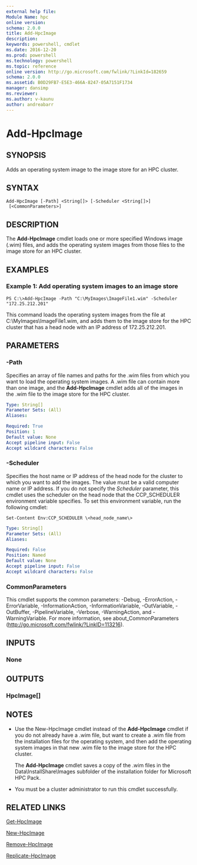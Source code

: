 ```yaml
---
external help file:
Module Name: hpc
online version:
schema: 2.0.0
title: Add-HpcImage
description:
keywords: powershell, cmdlet
ms.date: 2016-12-20
ms.prod: powershell
ms.technology: powershell
ms.topic: reference
online version: http://go.microsoft.com/fwlink/?LinkId=182659
schema: 2.0.0
ms.assetid: B0D29FB7-E5E3-466A-8247-05A7151F1734
manager: dansimp
ms.reviewer:
ms.author: v-kaunu
author: andreabarr
---
```


# Add-HpcImage

## SYNOPSIS
Adds an operating system image to the image store for an HPC cluster.

## SYNTAX

```
Add-HpcImage [-Path] <String[]> [-Scheduler <String[]>]
 [<CommonParameters>]
```

## DESCRIPTION
The **Add-HpcImage** cmdlet loads one or more specified Windows image (.wim) files, and adds the operating system images from those files to the image store for an HPC cluster.

## EXAMPLES

### Example 1: Add operating system images to an image store
```
PS C:\>Add-HpcImage -Path "C:\MyImages\ImageFile1.wim" -Scheduler "172.25.212.201"
```

This command loads the operating system images from the file at C:\MyImages\ImageFile1.wim, and adds them to the image store for the HPC cluster that has a head node with an IP address of 172.25.212.201.

## PARAMETERS

### -Path
Specifies an array of file names and paths for the .wim files from which you want to load the operating system images.
A .wim file can contain more than one image, and the **Add-HpcImage** cmdlet adds all of the images in the .wim file to the image store for the HPC cluster.

```yaml
Type: String[]
Parameter Sets: (All)
Aliases:

Required: True
Position: 1
Default value: None
Accept pipeline input: False
Accept wildcard characters: False
```

### -Scheduler
Specifies the host name or IP address of the head node for the cluster to which you want to add the images.
The value must be a valid computer name or IP address.
If you do not specify the *Scheduler* parameter, this cmdlet uses the scheduler on the head node that the CCP_SCHEDULER environment variable specifies.
To set this environment variable, run the following cmdlet:

`Set-Content Env:CCP_SCHEDULER \<head_node_name\>`

```yaml
Type: String[]
Parameter Sets: (All)
Aliases:

Required: False
Position: Named
Default value: None
Accept pipeline input: False
Accept wildcard characters: False
```

### CommonParameters
This cmdlet supports the common parameters: -Debug, -ErrorAction, -ErrorVariable, -InformationAction, -InformationVariable, -OutVariable, -OutBuffer, -PipelineVariable, -Verbose, -WarningAction, and -WarningVariable. For more information, see about_CommonParameters (http://go.microsoft.com/fwlink/?LinkID=113216).

## INPUTS

### None

## OUTPUTS

### HpcImage[]

## NOTES
* Use the New-HpcImage cmdlet instead of the **Add-HpcImage** cmdlet if you do not already have a .wim file, but want to create a .wim file from the installation files for the operating system, and then add the operating system images in that new .wim file to the image store for the HPC cluster.

  The **Add-HpcImage** cmdlet saves a copy of the .wim files in the Data\InstallShare\Images subfolder of the installation folder for Microsoft HPC Pack.

* You must be a cluster administrator to run this cmdlet successfully.

## RELATED LINKS

[Get-HpcImage](./Get-HpcImage.md)

[New-HpcImage](./New-HpcImage.md)

[Remove-HpcImage](./Remove-HpcImage.md)

[Replicate-HpcImage](./Replicate-HpcImage.md)
